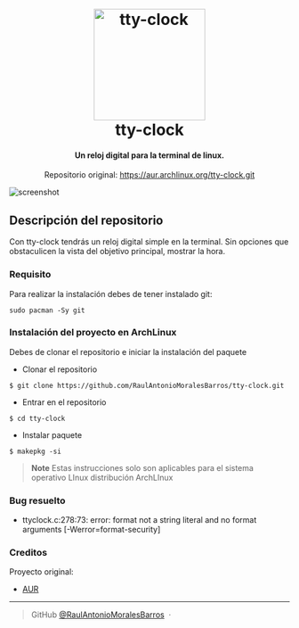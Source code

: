 
<h1 align="center">
  <br>
  <img src="" alt="tty-clock" width="200">
  <br>
  tty-clock
  <br>
</h1>

<h4 align="center">Un reloj digital para la terminal de linux.</h4>

<p align="center"> Repositorio original:
  <a href="https://aur.archlinux.org/tty-clock.git">
    https://aur.archlinux.org/tty-clock.git
  </a>
</p>



![screenshot](https://agregar.gif)

## Descripción del repositorio 
Con tty-clock tendrás un reloj digital simple en la terminal. Sin opciones que obstaculicen la vista del objetivo principal, mostrar la hora.

### Requisito
Para realizar la instalación debes de tener instalado git:

```
sudo pacman -Sy git
```

### Instalación del proyecto en ArchLinux
Debes de clonar el repositorio e iniciar la instalación del paquete

- Clonar el repositorio

```
$ git clone https://github.com/RaulAntonioMoralesBarros/tty-clock.git
```

- Entrar en el repositorio

```
$ cd tty-clock
```

- Instalar paquete

```
$ makepkg -si
```

> **Note**
> Estas instrucciones solo son aplicables para el sistema operativo LInux distribución ArchLInux


### Bug resuelto

- ttyclock.c:278:73: error: format not a string literal and no format arguments [-Werror=format-security]


### Creditos

Proyecto original:

- [AUR](https://aur.archlinux.org/tty-clock.git)


---

> GitHub [@RaulAntonioMoralesBarros](https://github.com/RaulAntonioMoralesBarros) &nbsp;&middot;&nbsp;

